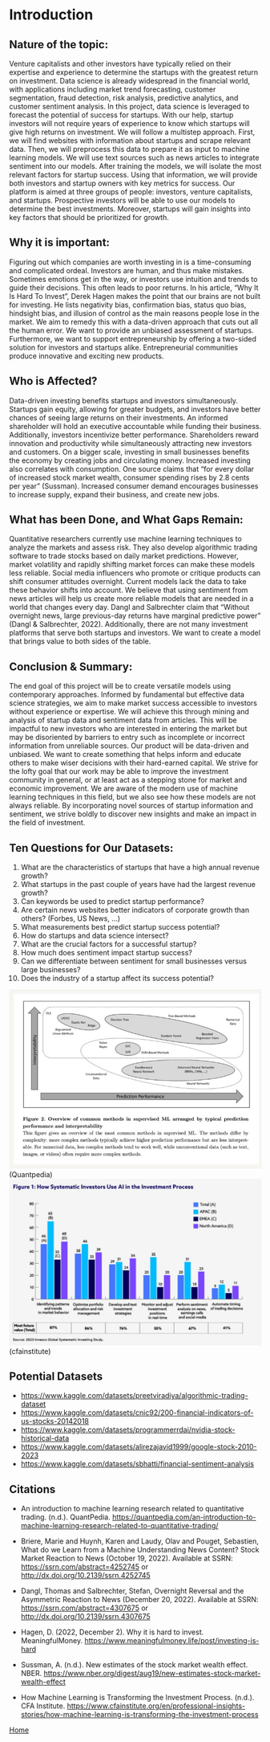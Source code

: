 # Introduction

## Nature of the topic: 

Venture capitalists and other investors have typically relied on their expertise and experience to determine the startups with the greatest return on investment. Data science is already widespread in the financial world, with applications including market trend forecasting, customer segmentation, fraud detection, risk analysis, predictive analytics, and customer sentiment analysis. In this project, data science is leveraged to forecast the potential of success for startups. With our help, startup investors will not require years of experience to know which startups will give high returns on investment. We will follow a multistep approach. First, we will find websites with information about startups and scrape relevant data. Then, we will preprocess this data to prepare it as input to machine learning models. We will use text sources such as news articles to integrate sentiment into our models. After training the models, we will isolate the most relevant factors for startup success. Using that information, we will provide both investors and startup owners with key metrics for success. Our platform is aimed at three groups of people: investors, venture capitalists, and startups. Prospective investors will be able to use our models to determine the best investments. Moreover, startups will gain insights into key factors that should be prioritized for growth. 

## Why it is important: 

Figuring out which companies are worth investing in is a time-consuming and complicated ordeal. Investors are human, and thus make mistakes. Sometimes emotions get in the way, or investors use intuition and trends to guide their decisions. This often leads to poor returns. In his article, “Why It Is Hard To Invest”, Derek Hagen makes the point that our brains are not built for investing. He lists negativity bias, confirmation bias, status quo bias, hindsight bias, and illusion of control as the main reasons people lose in the market. We aim to remedy this with a data-driven approach that cuts out all the human error. We want to provide an unbiased assessment of startups. Furthermore, we want to support entrepreneurship by offering a two-sided solution for investors and startups alike. Entrepreneurial communities produce innovative and exciting new products.

## Who is Affected? 

Data-driven investing benefits startups and investors simultaneously. Startups gain equity, allowing for greater budgets, and investors have better chances of seeing large returns on their investments. An informed shareholder will hold an executive accountable while funding their business. Additionally, investors incentivize better performance. Shareholders reward innovation and productivity while simultaneously attracting new investors and customers. On a bigger scale, investing in small businesses benefits the economy by creating jobs and circulating money. Increased investing also correlates with consumption. One source claims that “for every dollar of increased stock market wealth, consumer spending rises by 2.8 cents per year” (Sussman). Increased consumer demand encourages businesses to increase supply, expand their business, and create new jobs. 

## What has been Done, and What Gaps Remain: 

Quantitative researchers currently use machine learning techniques to analyze the markets and assess risk. They also develop algorithmic trading software to trade stocks based on daily market predictions. However, market volatility and rapidly shifting market forces can make these models less reliable. Social media influencers who promote or critique products can shift consumer attitudes overnight. Current models lack the data to take these behavior shifts into account. We believe that using sentiment from news articles will help us create more reliable models that are needed in a world that changes every day. Dangl and Salbrechter claim that “Without overnight news, large previous-day returns have marginal predictive power” (Dangl & Salbrechter, 2022). Additionally, there are not many investment platforms that serve both startups and investors. We want to create a model that brings value to both sides of the table.

## Conclusion & Summary: 

The end goal of this project will be to create versatile models using contemporary approaches. Informed by fundamental but effective data science strategies, we aim to make market success accessible to investors without experience or expertise. We will achieve this through mining and analysis of startup data and sentiment data from articles. This will be impactful to new investors who are interested in entering the market but may be disoriented by barriers to entry such as incomplete or incorrect information from unreliable sources. Our product will be data-driven and unbiased. We want to create something that helps inform and educate others to make wiser decisions with their hard-earned capital. We strive for the lofty goal that our work may be able to improve the investment community in general, or at least act as a stepping stone for market and economic improvement. We are aware of the modern use of machine learning techniques in this field, but we also see how these models are not always reliable. By incorporating novel sources of startup information and sentiment, we strive boldly to discover new insights and make an impact in the field of investment. 

## Ten Questions for Our Datasets: 
1. What are the characteristics of startups that have a high annual revenue growth? 
2. What startups in the past couple of years have had the largest revenue growth? 
3. Can keywords be used to predict startup performance? 
4. Are certain news websites better indicators of corporate growth than others? (Forbes, US News, …) 
5. What measurements best predict startup success potential? 
6. How do startups and data science intersect? 
7. What are the crucial factors for a successful startup?
8. How much does sentiment impact startup success? 
9. Can we differentiate between sentiment for small businesses versus large businesses? 
10. Does the industry of a startup affect its success potential?

<img src = "images/ML_photo_1.jpg" alt = "ML photo 1"> 
(Quantpedia)

<img src = "images/ML_photo_2.jpg" alt = "ML photo 2">
(cfainstitute)

## Potential Datasets 

- <a href = "https://www.kaggle.com/datasets/preetviradiya/algorithmic-trading-dataset">https://www.kaggle.com/datasets/preetviradiya/algorithmic-trading-dataset</a>
- <a href = "https://www.kaggle.com/datasets/cnic92/200-financial-indicators-of-us-stocks-20142018">https://www.kaggle.com/datasets/cnic92/200-financial-indicators-of-us-stocks-20142018</a>
- <a href = "https://www.kaggle.com/datasets/programmerrdai/nvidia-stock-historical-data">https://www.kaggle.com/datasets/programmerrdai/nvidia-stock-historical-data</a>
- <a href = "https://www.kaggle.com/datasets/alirezajavid1999/google-stock-2010-2023">https://www.kaggle.com/datasets/alirezajavid1999/google-stock-2010-2023</a>
- <a href = "https://www.kaggle.com/datasets/sbhatti/financial-sentiment-analysis">https://www.kaggle.com/datasets/sbhatti/financial-sentiment-analysis</a>


## Citations 

- An introduction to machine learning research related to quantitative trading. (n.d.). QuantPedia. 
<a href = "https://quantpedia.com/an-introduction-to-machine-learning-research-related-to-quantitative-trading/">https://quantpedia.com/an-introduction-to-machine-learning-research-related-to-quantitative-trading/</a>

- Briere, Marie and Huynh, Karen and Laudy, Olav and Pouget, Sebastien, What do we Learn from a Machine Understanding News Content? Stock Market Reaction to News (October 19, 2022). Available at SSRN: 
<a href = "https://ssrn.com/abstract=4252745 or http://dx.doi.org/10.2139/ssrn.4252745">https://ssrn.com/abstract=4252745 or http://dx.doi.org/10.2139/ssrn.4252745</a>

- Dangl, Thomas and Salbrechter, Stefan, Overnight Reversal and the Asymmetric Reaction to News (December 20, 2022). Available at SSRN: <a href = "https://ssrn.com/abstract=4307675">https://ssrn.com/abstract=4307675</a> or <a href = "http://dx.doi.org/10.2139/ssrn.4307675">http://dx.doi.org/10.2139/ssrn.4307675</a>

- Hagen, D. (2022, December 2). Why it is hard to invest. MeaningfulMoney. <a href = "https://www.meaningfulmoney.life/post/investing-is-hard">https://www.meaningfulmoney.life/post/investing-is-hard</a>

- Sussman, A. (n.d.). New estimates of the stock market wealth effect. NBER. <a href = "https://www.nber.org/digest/aug19/new-estimates-stock-market-wealth-effect">https://www.nber.org/digest/aug19/new-estimates-stock-market-wealth-effect</a>

- How Machine Learning is Transforming the Investment Process. (n.d.). CFA Institute. <a href = "https://www.cfainstitute.org/en/professional-insights-stories/how-machine-learning-is-transforming-the-investment-process">https://www.cfainstitute.org/en/professional-insights-stories/how-machine-learning-is-transforming-the-investment-process</a>
  
<a href="https://wihi1131.github.io/Data-Mining-Project/">Home</a>
